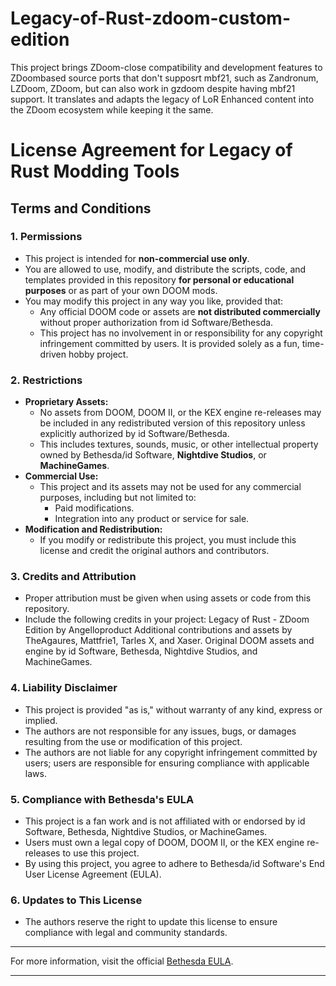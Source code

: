 # Legacy-of-Rust-zdoom-custom-edition
This project brings ZDoom-close compatibility and development features to ZDoombased source ports that don't supposrt mbf21, such as Zandronum, LZDoom, ZDoom, but can also work in gzdoom despite having mbf21 support. It translates and adapts the legacy of LoR Enhanced content into the ZDoom ecosystem while keeping it the same. 

# License Agreement for Legacy of Rust Modding Tools

## Terms and Conditions

### 1. Permissions
- This project is intended for **non-commercial use only**.
- You are allowed to use, modify, and distribute the scripts, code, and templates provided in this repository **for personal or educational purposes** or as part of your own DOOM mods.
- You may modify this project in any way you like, provided that:
  - Any official DOOM code or assets are **not distributed commercially** without proper authorization from id Software/Bethesda.
  - This project has no involvement in or responsibility for any copyright infringement committed by users. It is provided solely as a fun, time-driven hobby project.

### 2. Restrictions
- **Proprietary Assets:** 
  - No assets from DOOM, DOOM II, or the KEX engine re-releases may be included in any redistributed version of this repository unless explicitly authorized by id Software/Bethesda.
  - This includes textures, sounds, music, or other intellectual property owned by Bethesda/id Software, **Nightdive Studios**, or **MachineGames**.
- **Commercial Use:**
  - This project and its assets may not be used for any commercial purposes, including but not limited to:
    - Paid modifications.
    - Integration into any product or service for sale.
- **Modification and Redistribution:**
  - If you modify or redistribute this project, you must include this license and credit the original authors and contributors.

### 3. Credits and Attribution
- Proper attribution must be given when using assets or code from this repository.
- Include the following credits in your project:
Legacy of Rust - ZDoom Edition by Angelloproduct Additional contributions and assets by TheAgaures, Mattfrie1, Tarles X, and Xaser.
Original DOOM assets and engine by id Software, Bethesda, Nightdive Studios, and MachineGames.

### 4. Liability Disclaimer
- This project is provided "as is," without warranty of any kind, express or implied.
- The authors are not responsible for any issues, bugs, or damages resulting from the use or modification of this project.
- The authors are not liable for any copyright infringement committed by users; users are responsible for ensuring compliance with applicable laws.

### 5. Compliance with Bethesda's EULA
- This project is a fan work and is not affiliated with or endorsed by id Software, Bethesda, Nightdive Studios, or MachineGames.
- Users must own a legal copy of DOOM, DOOM II, or the KEX engine re-releases to use this project.
- By using this project, you agree to adhere to Bethesda/id Software's End User License Agreement (EULA).

### 6. Updates to This License
- The authors reserve the right to update this license to ensure compliance with legal and community standards.

---

For more information, visit the official [Bethesda EULA](https://bethesda.net/en/document/eula).

---

